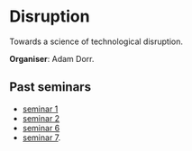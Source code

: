 # Disruption

Towards a science of technological disruption.

**Organiser**: Adam Dorr.

## Past seminars

* [seminar 1](https://youtu.be/4PDfwkXpXxk0)
* [seminar 2](https://youtu.be/nIZp83suxhg)
* [seminar 6](https://youtu.be/kzxozwtvTCo)
* [seminar 7](https://youtu.be/8geMAz9hlSA).
